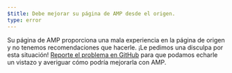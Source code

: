```yaml
---
$title: Debe mejorar su página de AMP desde el origen.
type: error
---
```


Su página de AMP proporciona una mala experiencia en la página de origen y no tenemos recomendaciones que hacerle. ¡Le pedimos una disculpa por esta situación! [Reporte el problema en GitHub](https://github.com/ampproject/amphtml/issues/new?assignees=&labels=Type%3A+Page+experience&template=page-experience.md&title=Page+experience+issue) para que podamos echarle un vistazo y averiguar cómo podría mejorarla con AMP.
